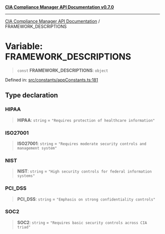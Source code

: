 [**CIA Compliance Manager API Documentation v0.7.0**](../README.md)

***

[CIA Compliance Manager API Documentation](../globals.md) / FRAMEWORK\_DESCRIPTIONS

# Variable: FRAMEWORK\_DESCRIPTIONS

> `const` **FRAMEWORK\_DESCRIPTIONS**: `object`

Defined in: [src/constants/appConstants.ts:181](https://github.com/Hack23/cia-compliance-manager/blob/main/src/constants/appConstants.ts#L181)

## Type declaration

### HIPAA

> **HIPAA**: `string` = `"Requires protection of healthcare information"`

### ISO27001

> **ISO27001**: `string` = `"Requires moderate security controls and management system"`

### NIST

> **NIST**: `string` = `"High security controls for federal information systems"`

### PCI\_DSS

> **PCI\_DSS**: `string` = `"Emphasis on strong confidentiality controls"`

### SOC2

> **SOC2**: `string` = `"Requires basic security controls across CIA triad"`
